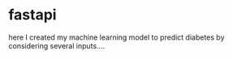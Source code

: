# fastapi
here I created my machine learning model to predict diabetes by considering several inputs....

